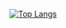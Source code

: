 [![Top Langs](https://github-readme-stats.vercel.app/api/top-langs/?username=S1mvolxD)](https://github.com/S1mvolxD)
